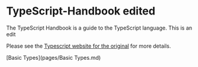 # TypeScript-Handbook edited

The TypeScript Handbook is a guide to the TypeScript language.  This is an edit

Please see the [Typescript website for the original](https://www.typescriptlang.org) for more details.

[Basic Types](pages/Basic Types.md)